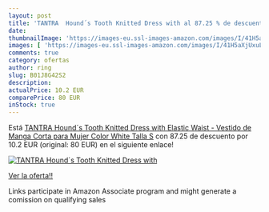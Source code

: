 ```yaml
---
layout: post
title: 'TANTRA  Hound´s Tooth Knitted Dress with al 87.25 % de descuento'
date: 
thumbnailImage: 'https://images-eu.ssl-images-amazon.com/images/I/41H5aXjUxuL._SL200_.jpg'
images: [ 'https://images-eu.ssl-images-amazon.com/images/I/41H5aXjUxuL._SL200_.jpg' ]
comments: true
category: ofertas
author: ring
slug: B01J8G42S2
description:
actualPrice: 10.2 EUR
comparePrice: 80 EUR
inStock: true
---
```


Está [TANTRA  Hound´s Tooth Knitted Dress with Elastic Waist - Vestido de Manga Corta para Mujer  Color White  Talla S](https://www.amazon.es/dp/B01J8G42S2/?tag=tolees-21) con 87.25 de descuento por 10.2 EUR (original: 80 EUR) en el siguiente enlace!

[![TANTRA  Hound´s Tooth Knitted Dress with](https://images-eu.ssl-images-amazon.com/images/I/41H5aXjUxuL._SL200_.jpg)](https://www.amazon.es/dp/B01J8G42S2/?tag=tolees-21)

[Ver la oferta!!](https://www.amazon.es/dp/B01J8G42S2/?tag=tolees-21)

Links participate in Amazon Associate program and might generate a comission on qualifying sales


